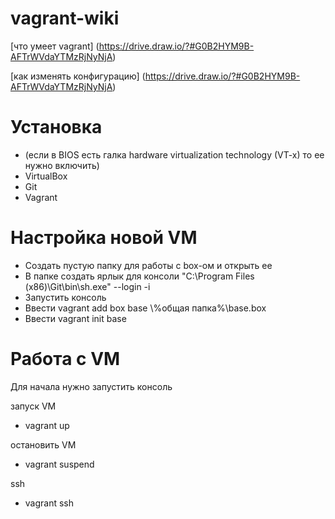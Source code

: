 # vagrant-wiki

[что умеет vagrant] (https://drive.draw.io/?#G0B2HYM9B-AFTrWVdaYTMzRjNyNjA)

[как изменять конфигурацию] (https://drive.draw.io/?#G0B2HYM9B-AFTrWVdaYTMzRjNyNjA)


# Установка
- (если в BIOS есть галка hardware virtualization technology (VT-x) то ее нужно включить)
- VirtualBox
- Git
- Vagrant

# Настройка новой VM
- Создать пустую папку для работы с box-ом и открыть ее 
- В папке создать ярлык для консоли "C:\Program Files (x86)\Git\bin\sh.exe" --login -i
- Запустить консоль
- Ввести vagrant add box base \\%общая папка%\base.box
- Ввести vagrant init base

# Работа с VM
Для начала нужно запустить консоль

запуск VM
- vagrant up

остановить VM
- vagrant suspend

ssh
 - vagrant ssh


